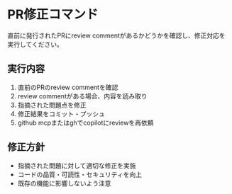 # PR修正コマンド

直前に発行されたPRにreview commentがあるかどうかを確認し、修正対応を実行してください。

## 実行内容
1. 直前のPRのreview commentを確認
2. review commentがある場合、内容を読み取り
3. 指摘された問題点を修正
4. 修正結果をコミット・プッシュ
5. github mcpまたはghでcopilotにreviewを再依頼


## 修正方針
- 指摘された問題に対して適切な修正を実施
- コードの品質・可読性・セキュリティを向上
- 既存の機能に影響しないよう注意
